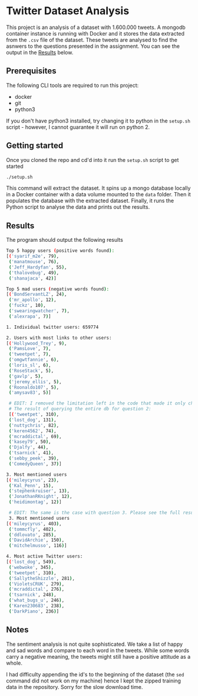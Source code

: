 # Twitter Dataset Analysis

This project is an analysis of a dataset with 1.600.000 tweets. A mongodb container instance is running with Docker and it stores the data extracted from the `.csv` file of the dataset. These tweets are analysed to find the asnwers to the questions presented in the assignment. You can see the output in the [Results](#results) below.

## Prerequisites

The following CLI tools are required to run this project:

- docker
- git
- python3

If you don't have python3 installed, try changing it to python in the `setup.sh` script - however, I cannot guarantee it will run on python 2.

## Getting started

Once you cloned the repo and cd'd into it run the `setup.sh` script to get started

```sh
./setup.sh
```

This command will extract the dataset. It spins up a mongo database locally in a Docker container with a data volume mounted to the `data` folder. Then it populates the database with the extracted dataset. Finally, it runs the Python script to analyse the data and prints out the results.

## Results

The program should output the following results

```sh
Top 5 happy users (positive words found):
[('syarif_m2e', 79),
 ('manatmouse', 76),
 ('Jeff_Hardyfan', 55),
 ('thalovebug', 49),
 ('shanajaca', 42)]

Top 5 mad users (negative words found):
[('BondServantLZ', 24),
 ('mr_apollo', 12),
 ('fuckz', 10),
 ('swearingwatcher', 7),
 ('alexrapa', 7)]

1. Individual twitter users: 659774

2. Users with most links to other users:
[('Hollywood_Trey', 9),
 ('PamsLove', 7),
 ('tweetpet', 7),
 ('omgwtfannie', 6),
 ('loris_sl', 6),
 ('RoseStack', 5),
 ('gavlp', 5),
 ('jeremy_ellis', 5),
 ('Roonaldo107', 5),
 ('amysav83', 5)]

 # EDIT: I removed the limitation left in the code that made it only check 10.000 tweets
 # The result of querying the entire db for question 2:
 [('tweetpet', 310),
 ('lost_dog', 131),
 ('nuttychris', 82),
 ('keren4562', 74),
 ('mcraddictal', 69),
 ('kasey79', 50),
 ('Djalfy', 44),
 ('tsarnick', 41),
 ('sebby_peek', 39),
 ('ComedyQueen', 37)]

3. Most mentioned users
[('mileycyrus', 23),
 ('Kal_Penn', 15),
 ('stephenkruiser', 13),
 ('JonathanRKnight', 12),
 ('heidimontag', 12)]

 # EDIT: The same is the case with question 3. Please see the full results:
 3. Most mentioned users
[('mileycyrus', 403),
 ('tommcfly', 402),
 ('ddlovato', 285),
 ('DavidArchie', 150),
 ('mitchelmusso', 116)]

4. Most active Twitter users:
[('lost_dog', 549),
 ('webwoke', 345),
 ('tweetpet', 310),
 ('SallytheShizzle', 281),
 ('VioletsCRUK', 279),
 ('mcraddictal', 276),
 ('tsarnick', 248),
 ('what_bugs_u', 246),
 ('Karen230683', 238),
 ('DarkPiano', 236)]
```

## Notes

The sentiment analysis is not quite sophisticated. We take a list of happy and sad words and compare to each word in the tweets. While some words carry a negative meaning, the tweets might still have a positive attitude as a whole.

I had difficulty appending the id's to the beginning of the dataset (the `sed` command did not work on my machine) hence I kept the zipped training data in the repository. Sorry for the slow download time.
